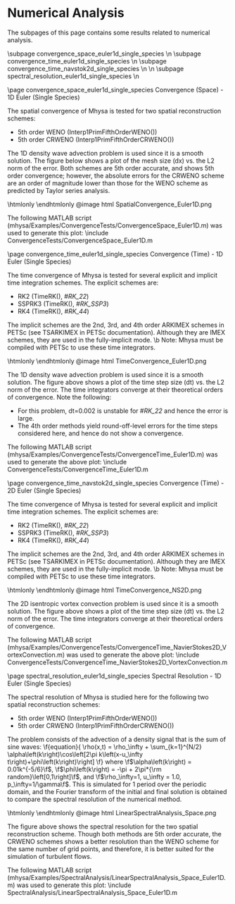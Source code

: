 Numerical Analysis
==================

The subpages of this page contains some results related to 
numerical analysis.

\subpage convergence_space_euler1d_single_species \n
\subpage convergence_time_euler1d_single_species \n
\subpage convergence_time_navstok2d_single_species \n
\n
\subpage spectral_resolution_euler1d_single_species \n

\page convergence_space_euler1d_single_species Convergence (Space) - 1D Euler (Single Species)

The spatial convergence of Mhysa is tested for two spatial reconstruction
schemes:
 + 5th order WENO (Interp1PrimFifthOrderWENO())
 + 5th order CRWENO (Interp1PrimFifthOrderCRWENO())

The 1D density wave advection problem is used since it is a smooth solution. The 
figure below shows a plot of the mesh size (dx) vs. the L2 norm of the error. Both
schemes are 5th order accurate, and shows 5th order convergence; however, the 
absolute errors for the CRWENO scheme are an order of magnitude lower than those
for the WENO scheme as predicted by Taylor series analysis.

\htmlonly <style>div.image img[src="SpatialConvergence_Euler1D.png"]{width:800px;}</style> \endhtmlonly 
@image html SpatialConvergence_Euler1D.png

The following MATLAB script (mhysa/Examples/ConvergenceTests/ConvergenceSpace_Euler1D.m) was
used to generate this plot:
\include ConvergenceTests/ConvergenceSpace_Euler1D.m

\page convergence_time_euler1d_single_species Convergence (Time) - 1D Euler (Single Species)

The time convergence of Mhysa is tested for several explicit and implicit
time integration schemes. The explicit schemes are:
 + RK2 (TimeRK(), #_RK_22_)
 + SSPRK3 (TimeRK(), #_RK_SSP3_)
 + RK4 (TimeRK(), #_RK_44_)

The implicit schemes are the 2nd, 3rd, and 4th order ARKIMEX schemes in PETSc 
(see TSARKIMEX in PETSc documentation). Although they are IMEX schemes, they 
are used in the fully-implicit mode. \b Note: Mhysa must be compiled with PETSc
to use these time integrators.

\htmlonly <style>div.image img[src="TimeConvergence_Euler1D.png"]{width:800px;}</style> \endhtmlonly 
@image html TimeConvergence_Euler1D.png

The 1D density wave advection problem is used since it is a smooth solution. The 
figure above shows a plot of the time step size (dt) vs. the L2 norm of the error.
The time integrators converge at their theoretical orders of convergence. Note the
following:
  + For this problem, dt=0.002 is unstable for #_RK_22_ and hence the error is large.
  + The 4th order methods yield round-off-level errors for the time steps considered
    here, and hence do not show a convergence.

The following MATLAB script (mhysa/Examples/ConvergenceTests/ConvergenceTime_Euler1D.m)
was used to generate the above plot:
\include ConvergenceTests/ConvergenceTime_Euler1D.m

\page convergence_time_navstok2d_single_species Convergence (Time) - 2D Euler (Single Species)

The time convergence of Mhysa is tested for several explicit and implicit
time integration schemes. The explicit schemes are:
 + RK2 (TimeRK(), #_RK_22_)
 + SSPRK3 (TimeRK(), #_RK_SSP3_)
 + RK4 (TimeRK(), #_RK_44_)

The implicit schemes are the 2nd, 3rd, and 4th order ARKIMEX schemes in PETSc 
(see TSARKIMEX in PETSc documentation). Although they are IMEX schemes, they 
are used in the fully-implicit mode. \b Note: Mhysa must be compiled with PETSc
to use these time integrators.

\htmlonly <style>div.image img[src="TimeConvergence_NS2D.png"]{width:800px;}</style> \endhtmlonly 
@image html TimeConvergence_NS2D.png

The 2D isentropic vortex convection problem is used since it is a smooth solution. The 
figure above shows a plot of the time step size (dt) vs. the L2 norm of the error.
The time integrators converge at their theoretical orders of convergence. 

The following MATLAB script 
(mhysa/Examples/ConvergenceTests/ConvergenceTime_NavierStokes2D_VortexConvection.m)
was used to generate the above plot:
\include ConvergenceTests/ConvergenceTime_NavierStokes2D_VortexConvection.m

\page spectral_resolution_euler1d_single_species Spectral Resolution - 1D Euler (Single Species)

The spectral resolution of Mhysa is studied here for the following two spatial
reconstruction schemes:
 + 5th order WENO (Interp1PrimFifthOrderWENO())
 + 5th order CRWENO (Interp1PrimFifthOrderCRWENO())

The problem consists of the advection of a density signal that is the sum of sine waves:
\f{equation}{
  \rho(x,t) = \rho_\infty + \sum_{k=1}^{N/2} \alpha\left(k\right)\cos\left[2\pi k\left(x-u_\infty t\right)+\phi\left(k\right)\right]
\f}
where \f$\alpha\left(k\right) = 0.01k^{-5/6}\f$, \f$\phi\left(k\right) = -\pi + 2\pi*{\rm random}\left[0,1\right]\f$, and \f$\rho_\infty=1, u_\infty = 1.0, p_\infty=1/\gamma\f$. 
This is simulated for 1 period over the periodic domain, and the Fourier transform of the initial and final solution is
obtained to compare the spectral resolution of the numerical method.

\htmlonly <style>div.image img[src="LinearSpectralAnalysis_Space.png"]{width:800px;}</style> \endhtmlonly 
@image html LinearSpectralAnalysis_Space.png

The figure above shows the spectral resolution for the two spatial reconstruction scheme. Though both
methods are 5th order accurate, the CRWENO schemes shows a better resolution than the WENO scheme
for the same number of grid points, and therefore, it is better suited for the simulation of turbulent
flows.

The following MATLAB script (mhysa/Examples/SpectralAnalysis/LinearSpectralAnalysis_Space_Euler1D.m) was
used to generate this plot:
\include SpectralAnalysis/LinearSpectralAnalysis_Space_Euler1D.m
